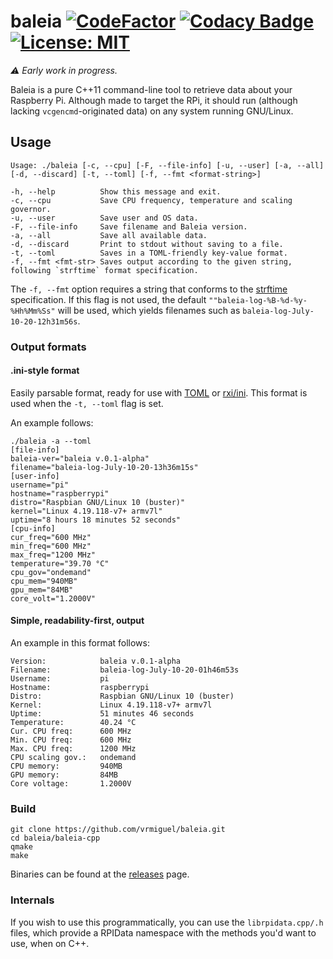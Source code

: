 # baleia [![CodeFactor](https://www.codefactor.io/repository/github/vrmiguel/baleia/badge)](https://www.codefactor.io/repository/github/vrmiguel/baleia) [![Codacy Badge](https://app.codacy.com/project/badge/Grade/091b600655654901a95a9d8f7769ff86)](https://www.codacy.com/manual/lemao.vrm07/baleia?utm_source=github.com&amp;utm_medium=referral&amp;utm_content=vrmiguel/baleia&amp;utm_campaign=Badge_Grade) [![License: MIT](https://img.shields.io/badge/License-MIT-yellow.svg)](https://opensource.org/licenses/MIT)

*⚠️ Early work in progress.*

Baleia is a pure C++11 command-line tool to retrieve data about your Raspberry Pi. Although made to target the RPi, it should run (although lacking `vcgencmd`-originated data) on any system running GNU/Linux.

## Usage

```shell
Usage: ./baleia [-c, --cpu] [-F, --file-info] [-u, --user] [-a, --all] [-d, --discard] [-t, --toml] [-f, --fmt <format-string>]

-h, --help      	Show this message and exit.
-c, --cpu       	Save CPU frequency, temperature and scaling governor.
-u, --user      	Save user and OS data.
-F, --file-info 	Save filename and Baleia version.
-a, --all       	Save all available data.
-d, --discard   	Print to stdout without saving to a file.
-t, --toml       	Saves in a TOML-friendly key-value format.
-f, --fmt <fmt-str>	Saves output according to the given string, following `strftime` format specification.
```

The `-f, --fmt` option requires a string that conforms to the [strftime](https://man7.org/linux/man-pages/man3/strftime.3.html) specification. If this flag is not 
used, the default `""baleia-log-%B-%d-%y-%Hh%Mm%Ss"` will be used, which yields filenames such as `baleia-log-July-10-20-12h31m56s`.

### Output formats

#### .ini-style format

Easily parsable format, ready for use with [TOML](https://github.com/toml-lang/toml) or [rxi/ini](https://github.com/rxi/ini). This format is used when the `-t, --toml` flag is set.

An example follows:

```shell
./baleia -a --toml
[file-info]
baleia-ver="baleia v.0.1-alpha"
filename="baleia-log-July-10-20-13h36m15s"
[user-info]
username="pi"
hostname="raspberrypi"
distro="Raspbian GNU/Linux 10 (buster)"
kernel="Linux 4.19.118-v7+ armv7l"
uptime="8 hours 18 minutes 52 seconds"
[cpu-info]
cur_freq="600 MHz"
min_freq="600 MHz"
max_freq="1200 MHz"
temperature="39.70 °C"
cpu_gov="ondemand"
cpu_mem="940MB"
gpu_mem="84MB"
core_volt="1.2000V"

```

#### Simple, readability-first, output

An example in this format follows:

```shell
Version:         	baleia v.0.1-alpha
Filename:        	baleia-log-July-10-20-01h46m53s
Username:        	pi
Hostname:        	raspberrypi
Distro:          	Raspbian GNU/Linux 10 (buster)
Kernel:          	Linux 4.19.118-v7+ armv7l
Uptime:          	51 minutes 46 seconds
Temperature:     	40.24 °C
Cur. CPU freq:   	600 MHz
Min. CPU freq:   	600 MHz
Max. CPU freq:   	1200 MHz
CPU scaling gov.: 	ondemand
CPU memory:      	940MB
GPU memory:      	84MB
Core voltage:    	1.2000V
```

### Build

```shell
git clone https://github.com/vrmiguel/baleia.git
cd baleia/baleia-cpp
qmake
make
```

Binaries can be found at the [releases](https://github.com/vrmiguel/baleia/releases/) page.

### Internals

If you wish to use this programmatically, you can use the `librpidata.cpp/.h` files, which provide a RPIData namespace with the methods you'd want to use, when on C++.

